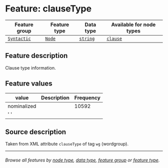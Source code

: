 # Feature: clauseType <a name="start"></a>

Feature group | Feature type | Data type | Available for node types
---  | --- | --- | ---
[`Syntactic`](featuresbygroup.md#syntactic-features) | [`Node`](nodefeatures.md)  | [`string`](featuresbydatatype.md#string-datatype) | [`clause`](featuresbynodetype.md#clause-nodes)

## Feature description

Clause type information.

## Feature values

value | Description | Frequency
--- | --- | ---
nominalized | | 10592
' ' | | 

## Source description

Taken from XML attribute `clauseType` of tag `wg` (wordgroup).

---
###### *Browse all features by [node type](featuresbynodetype.md#start), [data type](featuresbydatatype.md#start), [feature group](featuresbygroup.md#start) or [feature type](featuresbyfeaturetype.md#start).*
